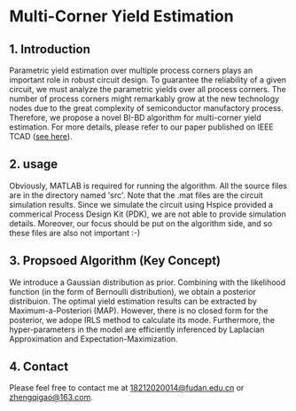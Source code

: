 # Multi-Corner Yield Estimation

## 1. Introduction

Parametric yield estimation over multiple process corners plays an important role in robust circuit design. To guarantee the reliability of a given circuit, we must analyze the parametric yields over all process corners. The number of process corners might remarkably grow at the new technology nodes due to the great complexity of semiconductor manufactory process. Therefore, we propose a novel BI-BD algorithm for multi-corner yield estimation. For more details, please refer to our paper published on IEEE TCAD ([see here](https://ieeexplore.ieee.org/document/8832253)).

## 2. usage

Obviously, MATLAB is required for running the algorithm. All the source files are in the directory named 'src'. Note that the .mat files are the circuit simulation results. Since we simulate the circuit using Hspice provided a commerical Process Design Kit (PDK), we are not able to provide simulation details. Moreover, our focus should be put on the algorithm side, and so these files are also not important :-)

## 3. Propsoed Algorithm (Key Concept)

We introduce a Gaussian distribution as prior. Combining with the likelihood function (in the form of Bernoulli distribution), we obtain a posterior distribuion. The optimal yield estimation results can be extracted by Maximum-a-Posteriori (MAP). However, there is no closed form for the posterior, we adope IRLS method to calculate its mode. Furthermore, the hyper-parameters in the model are efficiently inferenced by Laplacian Approximation and Expectation-Maximization.

## 4. Contact

Please feel free to contact me at <18212020014@fudan.edu.cn> or <zhengqigao@163.com>.